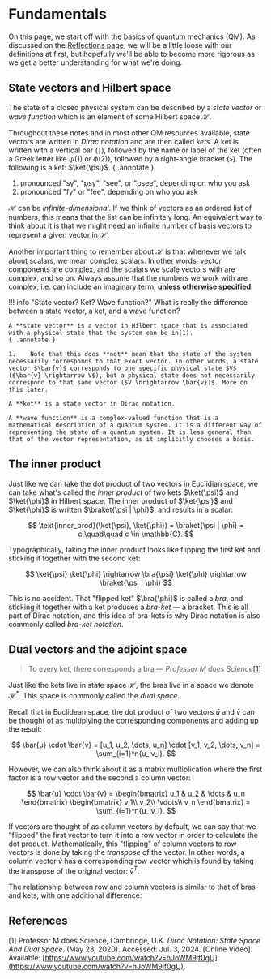 # Fundamentals
On this page, we start off with the basics of quantum mechanics (QM). As discussed on the [Reflections page](reflections.md), we will be a little loose with our definitions at first, but hopefully we'll be able to become more rigorous as we get a better understanding for what we're doing.

## State vectors and Hilbert space
The state of a closed physical system can be described by a *state vector* or *wave function* which is an element of some Hilbert space $\mathcal{H}$.

Throughout these notes and in most other QM resources available, state vectors are written in *Dirac notation* and are then called *kets*. A ket is written with a vertical bar (`|`), followed by the name or label of the ket (often a Greek letter like $\psi$(1) or $\phi$(2)), followed by a right-angle bracket (`>`). The following is a ket: $\ket{\psi}$.
{ .annotate }

1.    pronounced "sy", "psy", "see", or "psee", depending on who you ask
2.    pronounced "fy" or "fee", depending on who you ask

$\mathcal{H}$ can be *infinite-dimensional*. If we think of vectors as an ordered list of numbers, this means that the list can be infinitely long. An equivalent way to think about it is that we might need an infinite number of basis vectors to represent a given vector in $\mathcal{H}$.

Another important thing to remember about $\mathcal{H}$ is that whenever we talk about scalars, we mean complex scalars. In other words, vector components are complex, and the scalars we scale vectors with are complex, and so on. Always assume that the numbers we work with are complex, i.e. can include an imaginary term, **unless otherwise specified**.

!!! info "State vector? Ket? Wave function?"
    What is really the difference between a state vector, a ket, and a wave function?

    A **state vector** is a vector in Hilbert space that is associated with a physical state that the system can be in(1).
    { .annotate }
    
    1.    Note that this does **not** mean that the state of the system necessarily corresponds to that exact vector. In other words, a state vector $\bar{v}$ corresponds to one specific physical state $V$ ($\bar{v} \rightarrow V$), but a physical state does not necessarily correspond to that same vector ($V \nrightarrow \bar{v})$. More on this later.

    A **ket** is a state vector in Dirac notation.

    A **wave function** is a complex-valued function that is a mathematical description of a quantum system. It is a different way of representing the state of a quantum system. It is less general than that of the vector representation, as it implicitly chooses a basis.

## The inner product
Just like we can take the dot product of two vectors in Euclidian space, we can take what's called the *inner product* of two kets $\ket{\psi}$ and $\ket{\phi}$ in Hilbert space. The inner product of $\ket{\psi}$ and $\ket{\phi}$ is written $\braket{\psi | \phi}$, and results in a scalar:

$$
\text{inner_prod}(\ket{\psi}, \ket{\phi}) = \braket{\psi | \phi} = c,\quad\quad c \in \mathbb{C}.
$$

Typographically, taking the inner product looks like flipping the first ket and sticking it together with the second ket:

$$
\ket{\psi} \ket{\phi} \rightarrow \bra{\psi} \ket{\phi} \rightarrow \braket{\psi | \phi}
$$

This is no accident. That "flipped ket" $\bra{\phi}$ is called a *bra*, and sticking it together with a ket produces a *bra-ket* &mdash; a bracket. This is all part of Dirac notation, and this idea of bra-kets is why Dirac notation is also commonly called *bra-ket notation*.

## Dual vectors and the adjoint space
> To every ket, there corresponds a bra &mdash; *Professor M does Science*[[1]](#prof-m-dirac)

Just like the kets live in state space $\mathcal{H}$, the bras live in a space we denote $\mathcal{H}^*$. This space is commonly called the *dual space*.

Recall that in Euclidean space, the dot product of two vectors $\bar{u}$ and $\bar{v}$ can be thought of as multiplying the corresponding components and adding up the result:

$$
\bar{u} \cdot \bar{v} = [u_1, u_2, \dots, u_n] \cdot [v_1, v_2, \dots, v_n] = \sum_{i=1}^n{u_iv_i}.
$$

However, we can also think about it as a matrix multiplication where the first factor is a row vector and the second a column vector:

$$
\bar{u} \cdot \bar{v} =
\begin{bmatrix}
    u_1 & u_2 & \dots & u_n
\end{bmatrix}
\begin{bmatrix}
    v_1\\
    v_2\\
    \vdots\\
    v_n
\end{bmatrix} = \sum_{i=1}^n{u_iv_i}.
$$

If vectors are thought of as column vectors by default, we can say that we "flipped" the first vector to turn it into a row vector in order to calculate the dot product. Mathematically, this "flipping" of column vectors to row vectors is done by taking the *transpose* of the vector. In other words, a column vector $\bar{v}$ has a corresponding row vector which is found by taking the transpose of the original vector: $\bar{v}^T$.

The relationship between row and column vectors is similar to that of bras and kets, with one additional difference:

<!-- ## Closed vs. open physical systems
A physical system is *closed* if a given quantity of the system, such as matter, stays constant within the system. Nothing enters, nothing exits.

The opposite of a closed physical system is an *open* physical system. As you can probably guess, a physical system is open if the system exchanges a given quantity with its environment. Humans are open physical systems &mdash; we constantly exchange energy and matter with our environment.

Sometimes a system can be closed on one level, and open on another, or it can be closed to a certain quantity, and open to another. It's word that depends on the perspective. -->

<!-- The mathematics of quantum mechanics is done in a special type of vector space we'll call **quantum state space**, or just **state space** [[1]](#prof-m-dirac).

The details of the state space will differ depending on the situation. Not only that, but different people also seem to have quite different opinions on exactly what properties the state space has to have (or at least, which of those properties it is relevant to even mention).

In these notes, we will denote the state space with $\mathcal{H}$. What we generally mean when we refer to $\mathcal{H}$ here is a **complete**, **separable**, **complex**, possibly **infinite-dimensional** **Hilbert  
space**(1).
{ .annotate }

1.    For details on what all these terms mean, see chapter 2 of [[2]](#von-neumann).

If you're like me, that is a pretty hefty list of mathematical jargon, but the only word that really is relevant right now is **complex**. From now on, whenever we talk about numbers, we mean complex numbers, unless otherwise specified. That includes all scalars, vector components, etc.

## Vectors in state space
As mentioned in the section about [abstract vector spaces](abstract-vector-spaces.md), the vectors of $\mathcal{H}$ aren't the familiar list-of-numbers we learn about in our basic linear algebra courses. But, we'll get the practicalities out of the way first.

!!! info "Kets"
    The vectors of $\mathcal{H}$ are called *kets*, and are written using a pipe symbol (`|`), followed by the label of the ket, followed by a right angle bracket (`>`) [[1]](#prof-m-dirac):

    $$
    \ket{\psi} \in \mathcal{H}.
    $$

We will usually label our kets with Greek letters, such as with $\psi$ ("psi") or $\phi$ ("phi"), but no matter what, the labels are just that &mdash; labels. You can name them $\ket{\text{Erwin}}$ or $\ket{\text{Werner}}$ for all anyone cares.

!!! warning "Quantum states $\neq$ elements of $\mathcal{H}$"
    Even though we call $\mathcal{H}$ "quantum state space", the elements of $\mathcal{H}$ aren't quantum states, for reasons we'll get to later. For now we'll just say that the elements of state space are called kets, and simply ignore the physical interpretation &mdash; we'll get to that.

## Inner products
Just like we can take the dot product of two vectors in "normal"(1) vector spaces, there is a corresponding operation in state space.
{ .annotate }

1.    From now on, I'll stop writing "normal" and start writing what I actually mean: [Euclidean vector spaces](https://math.libretexts.org/Bookshelves/Calculus/Vector_Calculus_(Corral)/01%3A_Vectors_in_Euclidean_Space).

The operation is called **inner product**, and isn't specific to quantum mechanics. In linear algebra, the inner product of two vectors $\vec{u}$ and $\vec{v}$ of some vector space $V$ is usually written as $(\vec{u}, \vec{v})$.

In quantum mechanics, we use a special notation called **Dirac notation** or **Bra-Ket notation**(1).
{ .annotate }

1.    "Bra-Ket" from the word "bracket" &mdash; we have already met the *kets*, and will talk about the *bras* in a little bit.

!!! info "Inner product"
    The inner product of two kets $\ket{\psi}, \ket{\phi} \in \mathcal{H}$ is written as:

    $$
    (\ket{\psi}, \ket{\phi}) := \braket{\psi|\phi}
    $$

    The inner product **always results in a non-negative real number.**

This might look strange at first &mdash; I know it did to me &mdash; but there are some neat algebraic manipulation tricks that Bra-Ket notation allows us to use. It took some time for me to get used to it though, so I'll go slow in introducing it here.

Notice that when taking the inner product of two kets $\ket{\psi}$ and $\ket{\phi}$, we can look at it just in terms of the symbols as flipping the first ket (like $\bra{\psi}$), and smushing it together with the second ket (like $\bra{\psi}\ket{\phi}$), and finally removing one of the duplicate vertical bars in the middle (arriving at the notation for the inner product from above; $\braket{\psi|\phi}$).

That flipped ket, $\bra{\phi}$, has a name &mdash; it's a *bra*, the second part of the "bracket" of Bra-Ket notation &mdash; and we'll talk a little bit more about it later.

### Norm
Just as in Euclidean(1) vector spaces, the inner product raises the following question: can we take the inner product of a vector with itself, and what does that mean?
{ .annotate }

1.    See for example [Vectors in Euclidean Space on LibreTexts Mathematics](https://math.libretexts.org/Bookshelves/Calculus/Vector_Calculus_(Corral)/01%3A_Vectors_in_Euclidean_Space)

In Euclidean vector spaces, taking the inner (dot) product of a vector with itself results in a real number called the *norm* of the vector, which corresponds to its **length** or **magnitude**.

For vectors in $\mathcal{H}$, we don't have the luxury of such simple interpretations(1), but we can nevertheless still calculate the norm of kets.
{ .annotate }

1.    There is still a real, physical interpretation, but as it's slightly more confusing than just "length", we'll leave it at this for now.

!!! info "Norm of a ket"
    The *norm* of a ket $\ket{\psi} \in \mathcal{H}$ is defined as the result of taking the inner product of $\ket{\psi}$ with itself:

    $$
    \braket{\psi|\psi}
    $$

    Of course, since the inner product always results in a non-negative real number, the norm is a non-negative real number.
-->
## References
<!-- <span id="griffiths">[1]</span> D. J. Griffiths, D. F. Schroeter, *Introduction to Quantum Mechanics*, 3rd ed. Cambridge, U.K.: Cambridge Univ. Press, 2018, [doi: 10.1017/9781316995433](https://doi.org/10.1017/9781316995433). -->
<span id="prof-m-dirac">[1]</span> Professor M does Science, Cambridge, U.K. *Dirac Notation: State Space And Dual Space*. (May 23, 2020). Accessed: Jul. 3, 2024. [Online Video]. Available: [https://www.youtube.com/watch?v=hJoWM9jf0gU](https://www.youtube.com/watch?v=hJoWM9jf0gU).
<!-- <span id="von-neumann">[3]</span> J. von Neumann, *Mathematical Foundations of Quantum Mechanics*, N. A. Wheeler, Ed., 2018 ed. Princeton, NJ, USA: Princeton Univ. Press, 2018, [doi: 10.1017/9781316995433](https://doi.org/10.1017/9781316995433).   -->